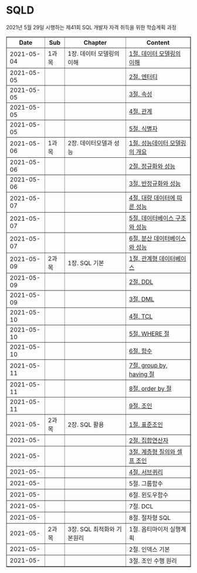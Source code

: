 # SQLD
  2021년 5월 29일 시행하는 제41회 SQL 개발자 자격 취득을 위한 학습계획 과정

<html>
  <table border="1">
    <th> Date </th>
    <th> Sub </th>
    <th> Chapter </th> 
    <th> Content </th>
    <tr>
      <td> 2021-05-04 </td>
      <td> 1과목 </td>
      <td> 1장. 데이터 모델링의 이해</a></td>
      <td><a href="https://github.com/YU-BYEONGJU/SQLD/blob/main/1-1-1_데이터%20모델링의%20이해.md"> 1절. 데이터 모델링의 이해 </td>
    </tr>
    <tr>
      <td> 2021-05-05 </td>
      <td>  </td>
      <td>  </td>
      <td><a href="https://github.com/YU-BYEONGJU/SQLD/blob/main/1-1-2_엔터티.md">2절. 엔터티</a></td>
    </tr>
    <tr>
      <td> 2021-05-05 </td>
      <td>  </td>
      <td>  </td>
      <td><a href="https://github.com/YU-BYEONGJU/SQLD/blob/main/1-1-3_속성.md">3절. 속성 </td>
    </tr>
    <tr>
      <td> 2021-05-05 </td>
      <td>  </td>
      <td>  </td>
      <td><a href="https://github.com/YU-BYEONGJU/SQLD/blob/main/1-1-4_관계.md">4절. 관계 </td>
    </tr>
    <tr>
      <td> 2021-05-05 </td>
      <td>  </td>
      <td>  </td>
      <td><a href="https://github.com/YU-BYEONGJU/SQLD/blob/main/1-1-5_식별자.md">5절. 식별자 </td>
    </tr>
    <tr>
      <td> 2021-05-06 </td>
      <td> 1과목 </td>
      <td> 2장. 데이터모델과 성능</td>
      <td><a href="https://github.com/YU-BYEONGJU/SQLD/blob/main/1-2-1_성능데이터 모델링의 개요.md">1절. 성능데이터 모델링의 개요 </td>
    </tr>
    <tr>
      <td> 2021-05-06 </td>
      <td> </td>
      <td> </td>
      <td><a href="https://github.com/YU-BYEONGJU/SQLD/blob/main/1-2-2_정규화와 성능.md">2절. 정규화와 성능 </td>
    </tr>
    <tr>
      <td> 2021-05-06 </td>
      <td> </td>
      <td> </td>
      <td><a href="https://github.com/YU-BYEONGJU/SQLD/blob/main/1-2-3_반정규화와 성능.md">3절. 반정규화와 성능 </td>
    </tr>
    <tr>
      <td> 2021-05-07 </td>
      <td> </td>
      <td> </td>
      <td><a href="https://github.com/YU-BYEONGJU/SQLD/blob/main/1-2-4_대량 데이터에 따른 성능.md">4절. 대량 데이터에 따른 성능 </td>
    </tr>
    <tr>
      <td> 2021-05-07 </td>
      <td> </td>
      <td> </td>
      <td><a href="https://github.com/YU-BYEONGJU/SQLD/blob/main/1-2-5_데이터베이스 구조와 성능.md">5절. 데이터베이스 구조와 성능 </td>
    </tr>
    <tr>
      <td> 2021-05-07 </td>
      <td> </td>
      <td> </td>
      <td><a href="https://github.com/YU-BYEONGJU/SQLD/blob/main/1-2-6_분산 데이터베이스와 성능.md">6절. 분산 데이터베이스와 성능 </td>
    </tr>
    <tr>
      <td> 2021-05-09 </td>
      <td> 2과목 </td>
      <td> 1장. SQL 기본</td>
      <td><a href="https://github.com/YU-BYEONGJU/SQLD/blob/main/2-1-1_관계형 데이터베이스.md">1절. 관계형 데이터베이스</a></td>
    </tr>
    <tr>
      <td> 2021-05-09 </td>
      <td>  </td>
      <td> </td>
      <td><a href="https://github.com/YU-BYEONGJU/SQLD/blob/main/2-1-2_DDL.md">2절. DDL</a></td>
    </tr>
    <tr>
      <td> 2021-05-09 </td>
      <td>  </td>
      <td> </td>
    <td> <a href="https://github.com/YU-BYEONGJU/SQLD/blob/main/2-1-3_DML.md">3절. DML</a></td>
    </tr>
    <tr>
      <td> 2021-05-10 </td>
      <td>  </td>
      <td> </td>
      <td><a href="https://github.com/YU-BYEONGJU/SQLD/blob/main/2-1-4_TCL.md">4절. TCL</a></td>
    </tr>
    <tr>
      <td> 2021-05-10 </td>
      <td>  </td>
      <td> </td>
      <td><a href="https://github.com/YU-BYEONGJU/SQLD/blob/main/2-1-5_WHERE 절.md"> 5절. WHERE 절 </a></td>
    </tr>
    <tr>
      <td> 2021-05-10 </td>
      <td> </td>
      <td> </td>
      <td><a href="https://github.com/YU-BYEONGJU/SQLD/blob/main/2-1-6_함수.md">6절. 함수</a></td>
    </tr>
    <tr>
      <td> 2021-05-11 </td>
      <td> </td>
      <td> </td>
      <td><a href="https://github.com/YU-BYEONGJU/SQLD/blob/main/2-1-7_group by, having 절.md">7절. group by, having 절</a> </td>
    </tr>
    <tr>
      <td> 2021-05-11 </td>
      <td> </td>
      <td> </td>
      <td> <a href="https://github.com/YU-BYEONGJU/SQLD/blob/main/2-1-8_order by 절.md">8절. order by 절</a></td>
    </tr>
    <tr>
      <td> 2021-05-11 </td>
      <td> </td>
      <td> </td>
      <td> <a href="https://github.com/YU-BYEONGJU/SQLD/blob/main/2-1-9_조인.md">9절. 조인</a></td>
    </tr>
    <tr>
      <td> 2021-05- </td>
      <td> 2과목</td>
      <td> 2장. SQL 활용</td>
      <td> <a href="https://github.com/YU-BYEONGJU/SQLD/blob/main/2-2-1_표준조인.md">1절. 표준조인</a></td>
    </tr>
    <tr>
      <td> 2021-05- </td>
      <td> </td>
      <td> </td>
      <td> <a href="https://github.com/YU-BYEONGJU/SQLD/blob/main/2-2-2_집합연산자.md">2절. 집합연산자</a> </td>
    </tr>
    <tr>
      <td> 2021-05- </td>
      <td> </td>
      <td> </td>
      <td> <a href="https://github.com/YU-BYEONGJU/SQLD/blob/main/2-2-3_계층형 질의와 셀프 조인.md">3절. 계층형 질의와 셀프 조인</a></td>
    </tr>
    <tr>
      <td> 2021-05- </td>
      <td> </td>
      <td> </td>
      <td><a href="https://github.com/YU-BYEONGJU/SQLD/blob/main/2-2-4_서브쿼리.md"> 4절. 서브퀴리</a></td>
    </tr>
    <tr>
      <td> 2021-05- </td>
      <td> </td>
      <td> </td>
      <td> 5절. 그룹함수 <a href="https://github.com/YU-BYEONGJU/SQLD/blob/main/"> </td>
    </tr>
    <tr>
      <td> 2021-05- </td>
      <td> </td>
      <td> </td>
      <td> 6절. 윈도우함수 <a href="https://github.com/YU-BYEONGJU/SQLD/blob/main/"> </td>
    </tr>
    <tr>
      <td> 2021-05- </td>
      <td> </td>
      <td> </td>
      <td> 7절. DCL <a href="https://github.com/YU-BYEONGJU/SQLD/blob/main/"> </td>
    </tr>
    <tr>
      <td> 2021-05- </td>
      <td> </td>
      <td> </td>
      <td> 8절. 절차형 SQL <a href="https://github.com/YU-BYEONGJU/SQLD/blob/main/"> </td>
    </tr>
    <tr>
      <td> 2021-05- </td>
      <td> 2과목 </td>
      <td> 3장. SQL 최적화와 기본원리</td>
      <td> 1절. 옵티마이저 실행계획 <a href="https://github.com/YU-BYEONGJU/SQLD/blob/main/"> </td>
    </tr>
    <tr>
      <td> 2021-05- </td>
      <td> </td>
      <td> </td>
      <td> 2절. 인덱스 기본 <a href="https://github.com/YU-BYEONGJU/SQLD/blob/main/"> </td>
    </tr>
    <tr>
      <td> 2021-05- </td>
      <td> </td>
      <td> </td>
      <td> 3절. 조인 수행 원리 <a href="https://github.com/YU-BYEONGJU/SQLD/blob/main/"> </td>
    </tr>
  </table>
<html>
